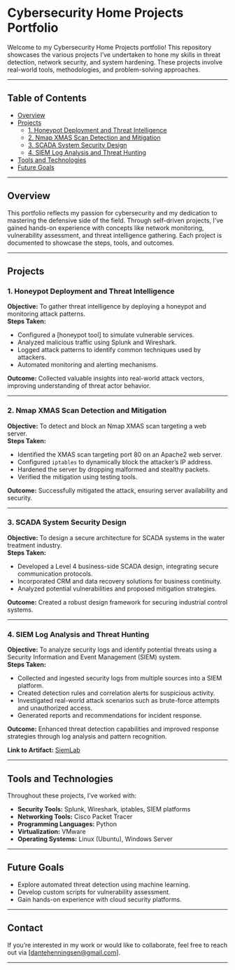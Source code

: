 # Cybersecurity Home Projects Portfolio

Welcome to my Cybersecurity Home Projects portfolio! This repository showcases the various projects I’ve undertaken to hone my skills in threat detection, network security, and system hardening. These projects involve real-world tools, methodologies, and problem-solving approaches.

---

## Table of Contents
- [Overview](#overview)
- [Projects](#projects)
  - [1. Honeypot Deployment and Threat Intelligence](#1-honeypot-deployment-and-threat-intelligence)
  - [2. Nmap XMAS Scan Detection and Mitigation](#2-nmap-xmas-scan-detection-and-mitigation)
  - [3. SCADA System Security Design](#3-scada-system-security-design)
  - [4. SIEM Log Analysis and Threat Hunting](#4-siem-log-analysis-and-threat-hunting)
- [Tools and Technologies](#tools-and-technologies)
- [Future Goals](#future-goals)

---

## Overview

This portfolio reflects my passion for cybersecurity and my dedication to mastering the defensive side of the field. Through self-driven projects, I’ve gained hands-on experience with concepts like network monitoring, vulnerability assessment, and threat intelligence gathering. Each project is documented to showcase the steps, tools, and outcomes.

---

## Projects

### 1. Honeypot Deployment and Threat Intelligence

**Objective:** To gather threat intelligence by deploying a honeypot and monitoring attack patterns.  
**Steps Taken:**
- Configured a [honeypot tool] to simulate vulnerable services.
- Analyzed malicious traffic using Splunk and Wireshark.
- Logged attack patterns to identify common techniques used by attackers.
- Automated monitoring and alerting mechanisms.

**Outcome:** Collected valuable insights into real-world attack vectors, improving understanding of threat actor behavior.

---

### 2. Nmap XMAS Scan Detection and Mitigation

**Objective:** To detect and block an Nmap XMAS scan targeting a web server.  
**Steps Taken:**
- Identified the XMAS scan targeting port 80 on an Apache2 web server.
- Configured `iptables` to dynamically block the attacker’s IP address.
- Hardened the server by dropping malformed and stealthy packets.
- Verified the mitigation using testing tools.

**Outcome:** Successfully mitigated the attack, ensuring server availability and security.

---

### 3. SCADA System Security Design

**Objective:** To design a secure architecture for SCADA systems in the water treatment industry.  
**Steps Taken:**
- Developed a Level 4 business-side SCADA design, integrating secure communication protocols.
- Incorporated CRM and data recovery solutions for business continuity.
- Analyzed potential vulnerabilities and proposed mitigation strategies.

**Outcome:** Created a robust design framework for securing industrial control systems.

---

### 4. SIEM Log Analysis and Threat Hunting

**Objective:** To analyze security logs and identify potential threats using a Security Information and Event Management (SIEM) system.  
**Steps Taken:**
- Collected and ingested security logs from multiple sources into a SIEM platform.
- Created detection rules and correlation alerts for suspicious activity.
- Investigated real-world attack scenarios such as brute-force attempts and unauthorized access.
- Generated reports and recommendations for incident response.

**Outcome:** Enhanced threat detection capabilities and improved response strategies through log analysis and pattern recognition.

**Link to Artifact:** [SiemLab](https://github.com/VernonXTA/SIEM-Lab)

---

## Tools and Technologies

Throughout these projects, I’ve worked with:
- **Security Tools:** Splunk, Wireshark, iptables, SIEM platforms
- **Networking Tools:** Cisco Packet Tracer
- **Programming Languages:** Python
- **Virtualization:** VMware
- **Operating Systems:** Linux (Ubuntu), Windows Server

---

## Future Goals

- Explore automated threat detection using machine learning.
- Develop custom scripts for vulnerability assessment.
- Gain hands-on experience with cloud security platforms.

---

## Contact

If you’re interested in my work or would like to collaborate, feel free to reach out via [dantehenningsen@gmail.com].

---

